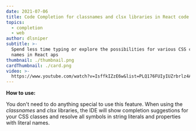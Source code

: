 ```yaml
---
date: 2021-07-06
title: Code Completion for classnames and clsx libraries in React code
topics:
  - completion
  - web
author: dlsniper
subtitle: >-
  Spend less time typing or explore the possibilities for various CSS class
  names in React aps
thumbnail: ./thumbnail.png
cardThumbnail: ./card.png
video: >-
  https://www.youtube.com/watch?v=IsffkIZzE6w&list=PLQ176FUIyIUZrbrlz4AY1V8VzBJKZyVlW&index=16
---
```


**How to use:**

You don't need to do anything special to use this feature. When using the _classnames_ and _clsx_ libraries, the IDE will show completion suggestions for your CSS classes and resolve all symbols in string literals and properties with literal names.
